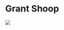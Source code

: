 
<!DOCTYPE html>
<html>
<head> 
</head>
<body>
    <h1>Grant Shoop</h1>
    <img src="https://scontent.fsnc1-1.fna.fbcdn.net/v/t1.0-9/20246249_10159166906970327_3460585269798203562_n.jpg?oh=88a0d44274c325293326f07aef2bff7a&oe=5A063BDD"/>
</body>
</html>

